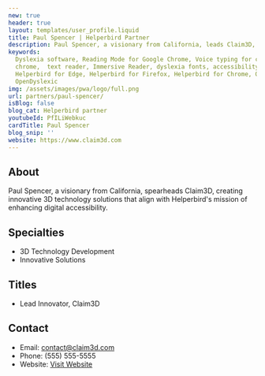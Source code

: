 ```yaml
---
new: true
header: true
layout: templates/user_profile.liquid
title: Paul Spencer | Helperbird Partner
description: Paul Spencer, a visionary from California, leads Claim3D, a venture dedicated to developing 3D technology solutions. With a knack for innovation, Paul's endeavors resonate with Helperbird's mission of accessibility. This collaboration seeks to explore new dimensions in creating a more accessible digital environment.
keywords:
  Dyslexia software, Reading Mode for Google Chrome, Voice typing for chrome, Text to speech for
  chrome,  text reader, Immersive Reader, dyslexia fonts, accessibility software, dyslexia software,
  Helperbird for Edge, Helperbird for Firefox, Helperbird for Chrome, Opendyslexic for Chrome,
  OpenDyslexic
img: /assets/images/pwa/logo/full.png
url: partners/paul-spencer/
isBlog: false
blog_cat: Helperbird partner
youtubeId: PfILiWebkuc
cardTitle: Paul Spencer
blog_snip: ''
website: https://www.claim3d.com
---
```




## About
Paul Spencer, a visionary from California, spearheads Claim3D, creating innovative 3D technology solutions that align with Helperbird's mission of enhancing digital accessibility.

## Specialties
- 3D Technology Development
- Innovative Solutions

## Titles
- Lead Innovator, Claim3D

## Contact
- Email: contact@claim3d.com
- Phone: (555) 555-5555
- Website: [Visit Website](https://www.claim3d.com)
